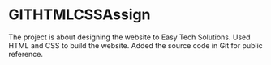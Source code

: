 # GITHTMLCSSAssign

The project is about designing the website to Easy Tech Solutions.
Used HTML and CSS to build the website.
Added the source code in Git for public reference.
